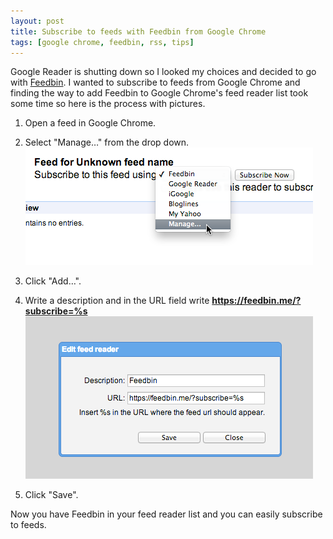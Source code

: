 ```yaml
---
layout: post
title: Subscribe to feeds with Feedbin from Google Chrome
tags: [google chrome, feedbin, rss, tips]
---
```


Google Reader is shutting down so I looked my choices and decided to go with [Feedbin](https://feedbin.me). I wanted to subscribe to feeds from Google Chrome and finding the way to add Feedbin to Google Chrome's feed reader list took some time so here is the process with pictures.

1. Open a feed in Google Chrome.

2. Select "Manage…" from the drop down. ![Select "Manage…"](/images/2013/feedbin-1.png)

3. Click "Add…".

4. Write a description and in the URL field write **https://feedbin.me/?subscribe=%s** ![Write description and URL](/images/2013/feedbin-2.png)

5. Click "Save".

Now you have Feedbin in your feed reader list and you can easily subscribe to feeds.
